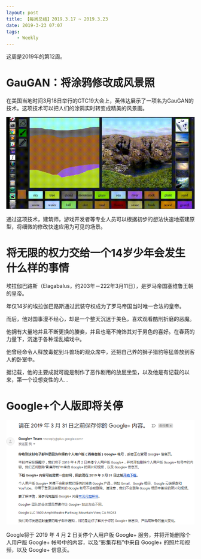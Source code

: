 ```yaml
---
layout: post
title: 【每周总结】2019.3.17 ~ 2019.3.23
date: 2019-3-23 07:07
tags:
    - Weekly
---
```


这周是2019年的第12周。

# GauGAN：将涂鸦修改成风景照

在美国当地时间3月18日举行的GTC19大会上，英伟达展示了一项名为GauGAN的技术。这项技术可以把人们的涂鸦实时转变成精美的风景画。

<!-- more -->

[![GauGAN](https://raw.githubusercontent.com/plusplus7/solutions/master/weekly/2019/miscs/week12/GauGAN_demo.gif)](https://www.bilibili.com/video/av46730573)

通过这项技术，建筑师，游戏开发者等专业人员可以根据初步的想法快速地搭建原型，将细微的修改快速应用为可见的场景。

# 将无限的权力交给一个14岁少年会发生什么样的事情


埃拉伽巴路斯（Elagabalus，约203年－222年3月11日），是罗马帝国塞维鲁王朝的皇帝。

年仅14岁的埃拉伽巴路斯通过武装夺权成为了罗马帝国当时唯一合法的皇帝。

而后，他对国事漫不经心，却是一个整天沉迷于美色，喜欢观看酷刑折磨的恶魔。

他拥有大量地并且不断更换的媵妾，并且也毫不掩饰其对于男色的喜好。在春药的力量下，沉迷于各种淫乱嬉戏中。

他曾经命令人释放毒蛇到斗兽场的观众席中，还把自己养的狮子猎豹等猛兽放到客人的卧室中。

据记载，他的主要成就可能是制作了恶作剧用的放屁坐垫，以及他是有记载的以来，第一个设想变性的人…

# Google+个人版即将关停

![Google+](https://raw.githubusercontent.com/plusplus7/solutions/master/weekly/2019/miscs/week12/google+.png)

Google将于 2019 年 4 月 2 日关停个人用户版 Google+ 服务，并将开始删除个人用户版 Google+ 帐号中的内容，以及“影集存档”中来自 Google+ 的照片和视频，以及 Google+ 信息页。